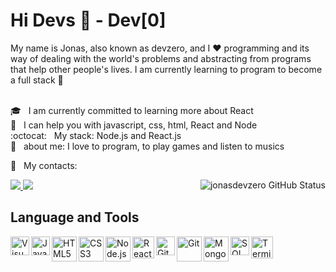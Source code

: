 # Hi Devs :facepunch: - Dev[0] 

My name is Jonas, also known as devzero, and I :heart: programming and its way of dealing with the world's problems and abstracting from programs that help other people's lives.
I am currently learning to program to become a full stack :rocket: 

<br /> :mortar_board: &nbsp; I am currently committed to learning more about React
<br /> :muscle: &nbsp; I can help you with javascript, css, html, React and Node
<br /> :octocat: &nbsp; My stack: Node.js and React.js 
<br /> :speech_balloon:  &nbsp; about me: I love to program, to play games and listen to musics

:e-mail:  &nbsp; My contacts:

<a target="_blank" href="https://www.linkedin.com/in/jonas-de-oliveira-0561961ab/">
 <img src="https://img.shields.io/badge/linkedin-%230077B5.svg?&style=for-the-badge&logo=linkedin&logoColor=white" />
</a>
<a target="_blank" href="mailto:jonasdevzero@gmail.com">
 <img src="https://img.shields.io/badge/gmail-D14836?&style=for-the-badge&logo=gmail&logoColor=white" />
</a>

<img align="right" alt="jonasdevzero GitHub Status" src="https://github-readme-status.vercel.app/api?username=jonasdevzero&show_icons=true&hide_border=true" />

## Language and Tools
<img align="left" alt="Visual Studio Code" width="30px" src="https://github.com/jonasdevzero/Assets/blob/master/vscode.svg" />
<img align="left" alt="JavaScript" width="30px" src="https://github.com/jonasdevzero/Assets/blob/master/js.svg" />
<img align="left" alt="HTML5" width="40px" src="https://github.com/jonasdevzero/Assets/blob/master/html.svg" />
<img align="left" alt="CSS3" width="40px" src="https://github.com/jonasdevzero/Assets/blob/master/css.svg" />
<img align="left" alt="Node.js" width="40px" src="https://github.com/jonasdevzero/Assets/blob/master/node.svg" />
<img align="left" alt="React" width="35px" src="https://github.com/jonasdevzero/Assets/blob/master/react.svg" />
<img align="left" alt="GitHub" width="30px" src="https://github.com/jonasdevzero/Assets/blob/master/github.svg" />
<img align="left" alt="Git" width="40px" src="https://github.com/jonasdevzero/Assets/blob/master/git.svg" />
<img align="left" alt="MongoDB" width="40px" src="https://github.com/jonasdevzero/Assets/blob/master/mongodb.svg" />
<img align="left" alt="SQL" width="30px" src="https://github.com/jonasdevzero/Assets/blob/master/sql.svg" />
<img align="left" alt="Terminal" width="35px" src="https://github.com/jonasdevzero/Assets/blob/master/terminal.svg" />
